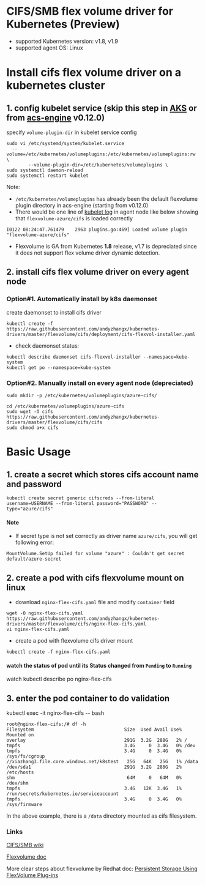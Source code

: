 # CIFS/SMB flex volume driver for Kubernetes (Preview)
 - supported Kubernetes version: v1.8, v1.9
 - supported agent OS: Linux 

# Install cifs flex volume driver on a kubernetes cluster
## 1. config kubelet service (skip this step in [AKS](https://azure.microsoft.com/en-us/services/container-service/) or from [acs-engine](https://github.com/Azure/acs-engine) v0.12.0)
specify `volume-plugin-dir` in kubelet service config 
```
sudo vi /etc/systemd/system/kubelet.service
  --volume=/etc/kubernetes/volumeplugins:/etc/kubernetes/volumeplugins:rw \
        --volume-plugin-dir=/etc/kubernetes/volumeplugins \
sudo systemctl daemon-reload
sudo systemctl restart kubelet
```

Note:
 - `/etc/kubernetes/volumeplugins` has already been the default flexvolume plugin directory in acs-engine (starting from v0.12.0)
 - There would be one line of [kubelet log](https://github.com/andyzhangx/Demo/tree/master/debug#q-how-to-get-k8s-kubelet-logs-on-linux-agent) in agent node like below showing that `flexvolume-azure/cifs` is loaded correctly
```
I0122 08:24:47.761479    2963 plugins.go:469] Loaded volume plugin "flexvolume-azure/cifs"
```
 - Flexvolume is GA from Kubernetes **1.8** release, v1.7 is depreciated since it does not support flex volume driver dynamic detection.
 
## 2. install cifs flex volume driver on every agent node
### Option#1. Automatically install by k8s daemonset
create daemonset to install cifs driver
```
kubectl create -f https://raw.githubusercontent.com/andyzhangx/kubernetes-drivers/master/flexvolume/cifs/deployment/cifs-flexvol-installer.yaml
```
 - check daemonset status:
```
kubectl describe daemonset cifs-flexvol-installer --namespace=kube-system
kubectl get po --namespace=kube-system
```

### Option#2. Manually install on every agent node (depreciated)
```
sudo mkdir -p /etc/kubernetes/volumeplugins/azure~cifs/

cd /etc/kubernetes/volumeplugins/azure~cifs
sudo wget -O cifs https://raw.githubusercontent.com/andyzhangx/kubernetes-drivers/master/flexvolume/cifs/cifs
sudo chmod a+x cifs
```

# Basic Usage
## 1. create a secret which stores cifs account name and password
```
kubectl create secret generic cifscreds --from-literal username=USERNAME --from-literal password="PASSWORD" --type="azure/cifs"
```
#### Note
 - If secret type is not set correctly as driver name `azure/cifs`, you will get following error:
```
MountVolume.SetUp failed for volume "azure" : Couldn't get secret default/azure-secret
```

## 2. create a pod with cifs flexvolume mount on linux
 - download `nginx-flex-cifs.yaml` file and modify `container` field
```
wget -O nginx-flex-cifs.yaml https://raw.githubusercontent.com/andyzhangx/kubernetes-drivers/master/flexvolume/cifs/nginx-flex-cifs.yaml
vi nginx-flex-cifs.yaml
```
 - create a pod with flexvolume cifs driver mount
```
kubectl create -f nginx-flex-cifs.yaml
```

#### watch the status of pod until its Status changed from `Pending` to `Running`
watch kubectl describe po nginx-flex-cifs

## 3. enter the pod container to do validation
kubectl exec -it nginx-flex-cifs -- bash

```
root@nginx-flex-cifs:/# df -h
Filesystem                                 Size  Used Avail Use% Mounted on
overlay                                    291G  3.2G  288G   2% /
tmpfs                                      3.4G     0  3.4G   0% /dev
tmpfs                                      3.4G     0  3.4G   0% /sys/fs/cgroup
//xiazhang3.file.core.windows.net/k8stest   25G   64K   25G   1% /data
/dev/sda1                                  291G  3.2G  288G   2% /etc/hosts
shm                                         64M     0   64M   0% /dev/shm
tmpfs                                      3.4G   12K  3.4G   1% /run/secrets/kubernetes.io/serviceaccount
tmpfs                                      3.4G     0  3.4G   0% /sys/firmware
```
In the above example, there is a `/data` directory mounted as cifs filesystem.

### Links
[CIFS/SMB wiki](https://en.wikipedia.org/wiki/Server_Message_Block)

[Flexvolume doc](https://github.com/kubernetes/community/blob/master/contributors/devel/flexvolume.md)

More clear steps about flexvolume by Redhat doc: [Persistent Storage Using FlexVolume Plug-ins](https://docs.openshift.org/latest/install_config/persistent_storage/persistent_storage_flex_volume.html)

